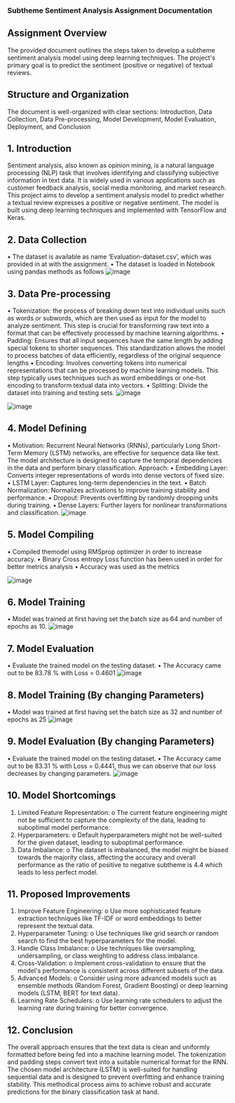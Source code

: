 ### Subtheme Sentiment Analysis Assignment Documentation 


## Assignment Overview
The provided document outlines the steps taken to develop a subtheme sentiment analysis model using deep learning techniques. The project's primary goal is to predict the sentiment (positive or negative) of textual reviews. 
## Structure and Organization
The document is well-organized with clear sections: Introduction, Data Collection, Data Pre-processing, Model Development, Model Evaluation, Deployment, and Conclusion
## 1. Introduction
Sentiment analysis, also known as opinion mining, is a natural language processing (NLP) task that involves identifying and classifying subjective information in text data. It is widely used in various applications such as customer feedback analysis, social media monitoring, and market research. This project aims to develop a sentiment analysis model to predict whether a textual review expresses a positive or negative sentiment. The model is built using deep learning techniques and implemented with TensorFlow and Keras.
## 2. Data Collection
•	The dataset is available as name ‘Evaluation-dataset.csv’, which was provided in at with the assignment.
•	The dataset is loaded in Notebook using pandas methods as follows
 ![image](https://github.com/devkmaan/Subtheme_Sentiment_Analysis/assets/140909236/fe1cc351-5d14-40e4-a393-585c895b8885)


## 3. Data Pre-processing
•	Tokenization:  the process of breaking down text into individual units such as words or subwords, which are then used as input for the model to analyze sentiment. This step is crucial for transforming raw text into a format that can be effectively processed by machine learning algorithms.
•	Padding: Ensures that all input sequences have the same length by adding special tokens to shorter sequences. This standardization allows the model to process batches of data efficiently, regardless of the original sequence lengths
•	Encoding: Involves converting tokens into numerical representations that can be processed by machine learning models. This step typically uses techniques such as word embeddings or one-hot encoding to transform textual data into vectors.
•	Splitting: Divide the dataset into training and testing sets.
 ![image](https://github.com/devkmaan/Subtheme_Sentiment_Analysis/assets/140909236/ec6a9e39-bf3a-4cea-898f-418344e6fd2d)

![image](https://github.com/devkmaan/Subtheme_Sentiment_Analysis/assets/140909236/6908840a-b441-43d8-8dc6-c669bb786c6a)

 



## 4. Model Defining
•	Motivation: Recurrent Neural Networks (RNNs), particularly Long Short-Term Memory (LSTM) networks, are effective for sequence data like text. The model architecture is designed to capture the temporal dependencies in the data and perform binary classification.
Approach:
•	Embedding Layer: Converts integer representations of words into dense vectors of fixed size.
•	LSTM Layer: Captures long-term dependencies in the text.
•	Batch Normalization: Normalizes activations to improve training stability and performance.
•	Dropout: Prevents overfitting by randomly dropping units during training.
•	Dense Layers: Further layers for nonlinear transformations and classification.
 ![image](https://github.com/devkmaan/Subtheme_Sentiment_Analysis/assets/140909236/8eff3d3d-974f-4930-9434-77080f250a3e)

## 5. Model Compiling
•	Compiled themodel using RMSprop optimizer in order to increase accuracy.
•	Binary Cross entropy Loss function has been used in order for better metrics analysis
•	Accuracy was used as the metrics 
 
![image](https://github.com/devkmaan/Subtheme_Sentiment_Analysis/assets/140909236/4d13f962-5f56-47e8-a44d-e8783529f42b)



## 6. Model Training
•	Model was trained at first having set the batch size as 64 and number of epochs as 10.
![image](https://github.com/devkmaan/Subtheme_Sentiment_Analysis/assets/140909236/6349e0a2-42a1-4fdc-84bd-736622233934)

## 7. Model Evaluation
•	Evaluate the trained model on the testing dataset.
•	The Accuracy came out to be 83.78 % with Loss = 0.4601
 ![image](https://github.com/devkmaan/Subtheme_Sentiment_Analysis/assets/140909236/edffe189-d3b7-4f1c-b35b-995114f06ec4)

## 8. Model Training (By changing Parameters)
•	Model was trained at first having set the batch size as 32 and number of epochs as 25 
![image](https://github.com/devkmaan/Subtheme_Sentiment_Analysis/assets/140909236/dce2b6fb-940b-4bd0-b74d-7b353ebc8e3c)

## 9. Model Evaluation (By changing Parameters)
•	Evaluate the trained model on the testing dataset.
•	The Accuracy came out to be 83.31 % with Loss = 0.4441, thus we can observe that our loss decreases by changing parameters.
 ![image](https://github.com/devkmaan/Subtheme_Sentiment_Analysis/assets/140909236/079c06ef-a8a3-435c-8dbd-9da8cecbe822)



## 10. Model Shortcomings
1.	Limited Feature Representation:
o	The current feature engineering might not be sufficient to capture the complexity of the data, leading to suboptimal model performance.
2.	Hyperparameters:
o	Default hyperparameters might not be well-suited for the given dataset, leading to suboptimal performance.
3.	Data Imbalance:
o	The dataset is imbalanced, the model might be biased towards the majority class, affecting the accuracy and overall performance as the ratio of positive to negative subtheme is 4.4 which leads to less perfect model.
## 11. Proposed Improvements
1.	Improve Feature Engineering:
o	Use more sophisticated feature extraction techniques like TF-IDF or word embeddings to better represent the textual data.
2.	Hyperparameter Tuning:
o	Use techniques like grid search or random search to find the best hyperparameters for the model.
3.	Handle Class Imbalance:
o	Use techniques like oversampling, undersampling, or class weighting to address class imbalance.
4.	Cross-Validation:
o	Implement cross-validation to ensure that the model's performance is consistent across different subsets of the data.
5.	Advanced Models:
o	Consider using more advanced models such as ensemble methods (Random Forest, Gradient Boosting) or deep learning models (LSTM, BERT for text data).
6.	Learning Rate Schedulers:
o	Use learning rate schedulers to adjust the learning rate during training for better convergence.
## 12. Conclusion
The overall approach ensures that the text data is clean and uniformly formatted before being fed into a machine learning model. The tokenization and padding steps convert text into a suitable numerical format for the RNN. The chosen model architecture (LSTM) is well-suited for handling sequential data and is designed to prevent overfitting and enhance training stability. This methodical process aims to achieve robust and accurate predictions for the binary classification task at hand.
